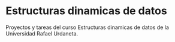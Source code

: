 # Estructuras dinamicas de datos

Proyectos y tareas del curso Estructuras dinamicas de datos de la Universidad Rafael Urdaneta.
